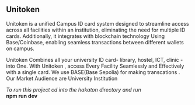  <h2>Unitoken</h2>
<p>
  Unitoken is a unified Campus ID card system designed to streamline access across all facilities within an institution,
  eliminating the need for multiple ID cards. Additionally, it integrates with blockchain technology Using Base/Coinbase,
  enabling seamless transactions between different wallets on campus.
</p>

<p> Unitoken Combines all your university ID card- library, hostel, ICT, clinic - into One.
 With Unitoken , access Every Facility Seamlessly and Effectively with a single card.
We use BASE(Base Sepolia) for making transcations .
Our Market Audience are University Institution 
</p>

<i> To run this project cd into the hakaton directory and run </i>
</br>
<b> npm run dev </b>
